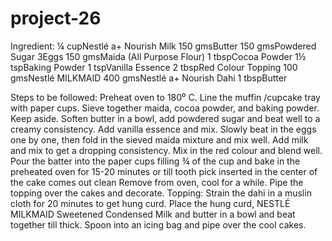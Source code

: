 # project-26

Ingredient:
¼ cupNestlé a+ Nourish Milk
150 gmsButter
150 gmsPowdered Sugar
3Eggs
150 gmsMaida (All Purpose Flour)
1 tbspCocoa Powder
1½ tspBaking Powder
1 tspVanilla Essence
2 tbspRed Colour
Topping
100 gmsNestlé MILKMAID
400 gmsNestlé a+ Nourish Dahi
1 tbspButter

Steps to be followed:
Preheat oven to 180⁰ C. Line the muffin /cupcake tray with paper cups.
Sieve together maida, cocoa powder, and baking powder. Keep aside.
Soften butter in a bowl, add powdered sugar and beat well to a creamy consistency. Add vanilla essence and mix. Slowly beat in the eggs one by one, then fold in the sieved maida mixture and mix well. Add milk and mix to get a dropping consistency. Mix in the red colour and blend well.
Pour the batter into the paper cups filling ¾ of the cup and bake in the preheated oven for 15-20 minutes or till tooth pick inserted in the center of the cake comes out clean
Remove from oven, cool for a while. Pipe the topping over the cakes and decorate.
Topping: Strain the dahi in a muslin cloth for 20 minutes to get hung curd. Place the hung curd, NESTLÉ MILKMAID Sweetened Condensed Milk and butter in a bowl and beat together till thick. Spoon into an icing bag and pipe over the cool cakes.